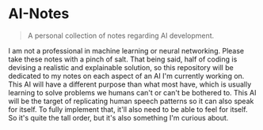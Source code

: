 # AI-Notes
>A personal collection of notes regarding AI development.

I am not a professional in machine learning or neural networking. Please take these notes with a pinch of salt. That being said, half of 
coding is devising a realistic and explainable solution, so this repository will be dedicated to my notes on each aspect of an AI I'm 
currently working on. This AI will have a different purpose than what most have, which is usually learning to solve problems we humans 
can't or can't be bothered to. This AI will be the target of replicating human speech patterns so it can also speak for itself. To fully 
implement that, it'll also need to be able to feel for itself. So it's quite the tall order, but it's also something I'm curious about.
